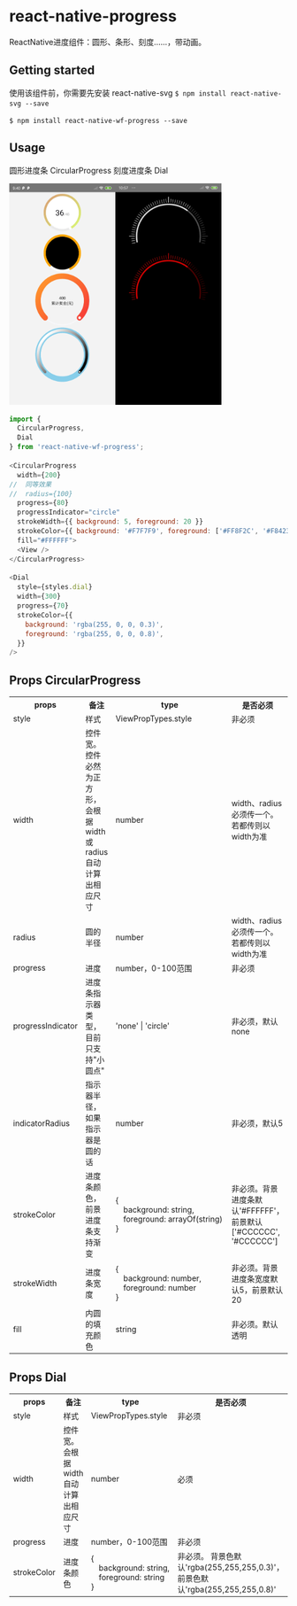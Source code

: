 
# react-native-progress
ReactNative进度组件：圆形、条形、刻度......，带动画。

## Getting started

使用该组件前，你需要先安装 react-native-svg
`$ npm install react-native-svg --save`

`$ npm install react-native-wf-progress --save`


## Usage
圆形进度条 CircularProgress
刻度进度条 Dial

<img src="https://github.com/wufengyc/react-native-progress/blob/master/example/1.jpg" height=400 /><img src="https://github.com/wufengyc/react-native-progress/blob/master/example/2.jpg" height=400 />

```javascript
import {
  CircularProgress,
  Dial
} from 'react-native-wf-progress';

<CircularProgress
  width={200}
//  同等效果
//  radius={100}
  progress={80}
  progressIndicator="circle"
  strokeWidth={{ background: 5, foreground: 20 }}
  strokeColor={{ background: '#F7F7F9', foreground: ['#FF8F2C', '#F84238'] }}
  fill="#FFFFFF">
  <View />
</CircularProgress>

<Dial
  style={styles.dial}
  width={300}
  progress={70}
  strokeColor={{
    background: 'rgba(255, 0, 0, 0.3)',
    foreground: 'rgba(255, 0, 0, 0.8)',
  }}
/>
```

## Props CircularProgress
<table>
  <tr>
    <th>props</th>
    <th>备注</th>
    <th width=250>type</th>
    <th>是否必须</th>
  </tr>
  <tr>
    <td>style</td>
    <td>样式</td>
    <td>ViewPropTypes.style</td>
    <td>非必须</td>
  </tr>
  <tr>
    <td>width</td>
    <td>控件宽。控件必然为正方形，会根据width或radius自动计算出相应尺寸</td>
    <td>number</td>
    <td>width、radius必须传一个。若都传则以width为准</td>
  </tr>
  <tr>
    <td>radius</td>
    <td>圆的半径</td>
    <td>number</td>
    <td>width、radius必须传一个。若都传则以width为准</td>
  </tr>
  <tr>
    <td>progress</td>
    <td>进度</td>
    <td>number，0-100范围</td>
    <td>非必须</td>
  </tr>
  <tr>
    <td>progressIndicator</td>
    <td>进度条指示器类型，目前只支持"小圆点"</td>
    <td>'none' | 'circle'</td>
    <td>非必须，默认none</td>
  </tr>
  <tr>
    <td>indicatorRadius</td>
    <td>指示器半径，如果指示器是圆的话</td>
    <td>number</td>
    <td>非必须，默认5</td>
  </tr>
  <tr>
    <td>strokeColor</td>
    <td>进度条颜色，前景进度条支持渐变</td>
    <td>{<br/>
      &emsp;background: string,<br/>
      &emsp;foreground: arrayOf(string)<br/>
      }
    </td>
    <td>非必须。背景进度条默认'#FFFFFF'，前景默认['#CCCCCC', '#CCCCCC']</td>
  </tr>
  <tr>
    <td>strokeWidth</td>
    <td>进度条宽度</td>
    <td>{<br/>
      &emsp;background: number,<br/>
      &emsp;foreground: number<br/>
      }
    </td>
    <td>非必须。背景进度条宽度默认5，前景默认20</td>
  </tr>
  <tr>
    <td>fill</td>
    <td>内圆的填充颜色</td>
    <td>string</td>
    <td>非必须。默认透明</td>
  </tr>
</table>

## Props Dial
<table>
  <tr>
    <th>props</th>
    <th>备注</th>
    <th width=250>type</th>
    <th>是否必须</th>
  </tr>
  <tr>
    <td>style</td>
    <td>样式</td>
    <td>ViewPropTypes.style</td>
    <td>非必须</td>
  </tr>
  <tr>
    <td>width</td>
    <td>控件宽。会根据width自动计算出相应尺寸</td>
    <td>number</td>
    <td>必须</td>
  </tr>
  <tr>
    <td>progress</td>
    <td>进度</td>
    <td>number，0-100范围</td>
    <td>非必须</td>
  </tr>
  <tr>
    <td>strokeColor</td>
    <td>进度条颜色</td>
    <td>{<br/>
      &emsp;background: string,<br/>
      &emsp;foreground: string<br/>
      }
    </td>
    <td>非必须。
      背景色默认'rgba(255,255,255,0.3)'，
      前景色默认'rgba(255,255,255,0.8)'</td>
  </tr>
</table>
